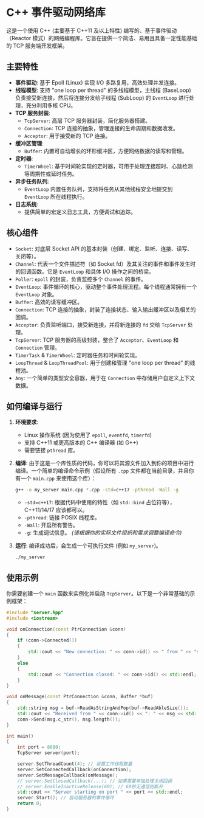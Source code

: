 # C++ 事件驱动网络库

这是一个使用 C++ (主要基于 C++11 及以上特性) 编写的、基于事件驱动（Reactor 模式）的网络编程库。它旨在提供一个简洁、易用且具备一定性能基础的 TCP 服务端开发框架。

## 主要特性

*   **事件驱动**: 基于 Epoll (Linux) 实现 I/O 多路复用，高效处理并发连接。
*   **线程模型**: 支持 "one loop per thread" 的多线程模型，主线程 (BaseLoop) 负责接受新连接，然后将连接分发给子线程 (SubLoop) 的 `EventLoop` 进行处理，充分利用多核 CPU。
*   **TCP 服务封装**:
    *   `TcpServer`: 高层 TCP 服务器封装，简化服务器搭建。
    *   `Connection`: TCP 连接的抽象，管理连接的生命周期和数据收发。
    *   `Acceptor`: 用于接受新的 TCP 连接。
*   **缓冲区管理**:
    *   `Buffer`: 内置可自动增长的环形缓冲区，方便网络数据的读写和管理。
*   **定时器**:
    *   `TimerWheel`: 基于时间轮实现的定时器，可用于处理连接超时、心跳检测等周期性或延时任务。
*   **异步任务队列**:
    *   `EventLoop` 内置任务队列，支持将任务从其他线程安全地提交到 `EventLoop` 所在线程执行。
*   **日志系统**:
    *   提供简单的宏定义日志工具，方便调试和追踪。

## 核心组件

*   `Socket`: 对底层 Socket API 的基本封装（创建、绑定、监听、连接、读写、关闭等）。
*   `Channel`: 代表一个文件描述符（如 Socket fd）及其关注的事件和事件发生时的回调函数。它是 `EventLoop` 和具体 I/O 操作之间的桥梁。
*   `Poller`: `epoll` 的封装，负责监控多个 `Channel` 的事件。
*   `EventLoop`: 事件循环的核心，驱动整个事件处理流程。每个线程通常拥有一个 `EventLoop` 对象。
*   `Buffer`: 高效的读写缓冲区。
*   `Connection`: TCP 连接的抽象，封装了连接状态、输入输出缓冲区以及相关的回调。
*   `Acceptor`: 负责监听端口，接受新连接，并将新连接的 `fd` 交给 `TcpServer` 处理。
*   `TcpServer`: TCP 服务器的高级封装，整合了 `Acceptor`、`EventLoop` 和 `Connection` 管理。
*   `TimerTask` & `TimerWheel`: 定时器任务和时间轮实现。
*   `LoopThread` & `LoopThreadPool`: 用于创建和管理 "one loop per thread" 的线程池。
*   `Any`: 一个简单的类型安全容器，用于在 `Connection` 中存储用户自定义上下文数据。

## 如何编译与运行

1.  **环境要求**:
    *   Linux 操作系统 (因为使用了 `epoll`, `eventfd`, `timerfd`)
    *   支持 C++11 或更高版本的 C++ 编译器 (如 G++)
    *   需要链接 `pthread` 库。

2.  **编译**:
    由于这是一个库性质的代码，你可以将其源文件加入到你的项目中进行编译。一个简单的编译命令示例（假设所有 `.cpp` 文件都在当前目录，并且你有一个 `main.cpp` 来使用这个库）：

    ```bash
    g++ -o my_server main.cpp *.cpp -std=c++17 -pthread -Wall -g
    ```
    *   `-std=c++17`: 根据代码中使用的特性（如 `std::bind` 占位符等），C++11/14/17 应该都可以。
    *   `-pthread`: 链接 POSIX 线程库。
    *   `-Wall`: 开启所有警告。
    *   `-g`: 生成调试信息。
    *(请根据你的实际文件组织和需求调整编译命令)*

3.  **运行**:
    编译成功后，会生成一个可执行文件 (例如 `my_server`)。
    ```bash
    ./my_server
    ```

## 使用示例

你需要创建一个 `main` 函数来实例化并启动 `TcpServer`。以下是一个非常基础的示例框架：

```cpp
#include "server.hpp"
#include <iostream>

void onConnection(const PtrConnection &conn)
{
    if (conn->Connected())
    {
        std::cout << "New connection: " << conn->id() << " from " << "some_ip_port_info_here" << std::endl;
    }
    else
    {
        std::cout << "Connection closed: " << conn->id() << std::endl;
    }
}

void onMessage(const PtrConnection &conn, Buffer *buf)
{
    std::string msg = buf->ReadAsStringAndPop(buf->ReadAbleSize());
    std::cout << "Received from " << conn->id() << ": " << msg << std::endl;
    conn->Send(msg.c_str(), msg.length());
}

int main()
{
    int port = 8080;
    TcpServer server(port);

    server.SetThreadCount(4); // 设置工作线程数量
    server.SetConnectedCallback(onConnection);
    server.SetMessageCallback(onMessage);
    // server.SetClosedCallback(...); // 如果需要单独处理关闭回调
    // server.EnableInactiveRelease(60); // 60秒无通信则断开
    std::cout << "Server starting on port " << port << std::endl;
    server.Start(); // 启动服务器的事件循环
    return 0;
}

